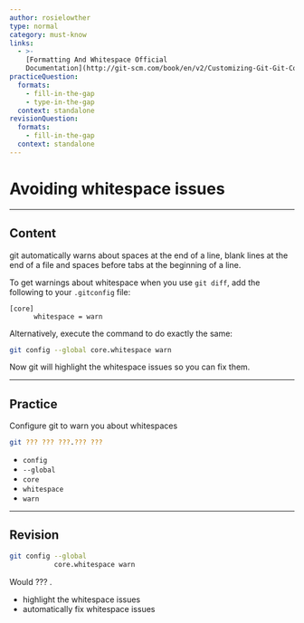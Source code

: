```yaml
---
author: rosielowther
type: normal
category: must-know
links:
  - >-
    [Formatting And Whitespace Official
    Documentation](http://git-scm.com/book/en/v2/Customizing-Git-Git-Configuration#_formatting_and_whitespace){website}
practiceQuestion:
  formats:
    - fill-in-the-gap
    - type-in-the-gap
  context: standalone
revisionQuestion:
  formats:
    - fill-in-the-gap
  context: standalone
---
```


# Avoiding whitespace issues


---

## Content

git automatically warns about spaces at the end of a line, blank lines at the end of a file and spaces before tabs at the beginning of a line. 

To get warnings about whitespace when you use `git diff`, add the following to your `.gitconfig` file:

```plain-text
[core]
      whitespace = warn
```

Alternatively, execute the command to do exactly the same:

```bash
git config --global core.whitespace warn
```

Now git will highlight the whitespace issues so you can fix them.


---

## Practice

Configure git to warn you about whitespaces

```bash
git ??? ??? ???.??? ???
```

- `config`
- `--global`
- `core`
- `whitespace`
- `warn`


---

## Revision

```bash
git config --global 
           core.whitespace warn
```

Would ??? .

- highlight the whitespace issues
- automatically fix whitespace issues
